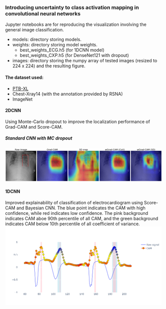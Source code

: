 ### Introducing uncertainty to class activation mapping in convolutional neural networks
Jupyter notebooks are for reproducing the visualization involving the general image classification.  

- models: directory storing models.
- weights: directory storing model weights.
	- best_weights_ECG.h5 (for 1DCNN model)
	- best_weights_CXP.h5 (for DenseNet121 with dropout)
- images: directory storing the numpy array of tested images (resized to 224 x 224) and the resulting figure.

#### The dataset used:
- [PTB-XL](https://physionet.org/content/ptb-xl/)
- Chest-Xray14 (with the annotation provided by RSNA)
- ImageNet

#### 2DCNN
Using Monte-Carlo dropout to improve the localization performance of Grad-CAM and Score-CAM.

##### Standard CNN with MC dropout
![Example CAM image (chest-xray image)](images/example_cxp.png)

#### 1DCNN
Improved explainability of classification of electrocardiogram using Score-CAM and Bayesian CNN.
The blue point indicates the CAM with high confidence, while red indicates low confidence. The pink background indicates CAM aboe 90th percentile of all CAM, and the green background indicates CAM below 10th percentile of all coefficient of variance.
![Example CAM image (ECG)](images/example_ecg.png)